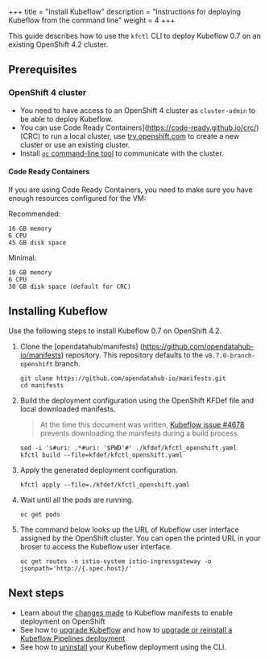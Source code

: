 +++
title = "Install Kubeflow"
description = "Instructions for deploying Kubeflow from the command line"
weight = 4
+++

This guide describes how to use the `kfctl` CLI to deploy Kubeflow 0.7 on an existing OpenShift 4.2 cluster.

## Prerequisites

### OpenShift 4 cluster

* You need to have access to an OpenShift 4 cluster as `cluster-admin` to be able to deploy Kubeflow.
* You can use Code Ready Containers](https://code-ready.github.io/crc/) (CRC) to run a local cluster, use [try.openshift.com](https://try.openshift.com) to create a new cluster or use an existing cluster.
* Install [`oc` command-line tool](https://docs.openshift.com/container-platform/4.2/cli_reference/openshift_cli/getting-started-cli.html) to communicate with the cluster.

#### Code Ready Containers

If you are using Code Ready Containers, you need to make sure you have enough resources configured for the VM:

Recommended: 

```
16 GB memory
6 CPU
45 GB disk space
```

Minimal:

```
10 GB memory
6 CPU
30 GB disk space (default for CRC)
```

## Installing Kubeflow

Use the following steps to install Kubeflow 0.7 on OpenShift 4.2.

1. Clone the [opendatahub/manifests]
(https://github.com/opendatahub-io/manifests) repository. This repository defaults to the `v0.7.0-branch-openshift` branch.

    ```
    git clone https://github.com/opendatahub-io/manifests.git
    cd manifests
    ```

1. Build the deployment configuration using the OpenShift KFDef file and local downloaded manifests.

    > At the time this document was written, [Kubeflow issue #4678](https://github.com/kubeflow/kubeflow/issues/4678) prevents downloading the manifests during a build process.

    ```
    sed -i 's#uri: .*#uri: '$PWD'#' ./kfdef/kfctl_openshift.yaml
    kfctl build --file=kfdef/kfctl_openshift.yaml
    ```

1. Apply the generated deployment configuration.

    ```
    kfctl apply --file=./kfdef/kfctl_openshift.yaml
    ```

1. Wait until all the pods are running.

    ```
    oc get pods
    ```

1. The command below looks up the URL of Kubeflow user interface assigned by the OpenShift cluster. You can open the printed URL in your broser to access the Kubeflow user interface.

    ```
    oc get routes -n istio-system istio-ingressgateway -o jsonpath='http://{.spec.host}/'
    ```

## Next steps

* Learn about the [changes made](https://developers.redhat.com/blog/2020/02/10/installing-kubeflow-v0-7-on-openshift-4-2/) to Kubeflow manifests to enable deployment on OpenShift
* See how to [upgrade Kubeflow](/docs/upgrading/upgrade/) and how to 
  [upgrade or reinstall a Kubeflow Pipelines deployment](/docs/pipelines/upgrade/).
* See how to [uninstall](/docs/openshift/uninstall-kubeflow) your Kubeflow deployment 
  using the CLI.
